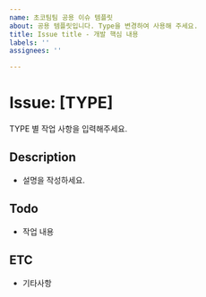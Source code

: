 ```yaml
---
name: 초코팀팀 공용 이슈 템플릿
about: 공용 템플릿입니다. Type을 변경하여 사용해 주세요.
title: Issue title - 개발 핵심 내용
labels: ''
assignees: ''

---
```


# Issue: [TYPE]
TYPE 별 작업 사항을 입력해주세요.

## Description
- 설명을 작성하세요.

## Todo
- 작업 내용

## ETC
- 기타사항

